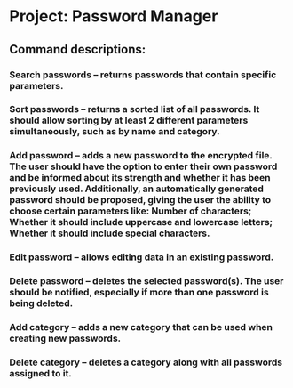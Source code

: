 # Project: Password Manager

## Command descriptions:
###  Search passwords – returns passwords that contain specific parameters.
### Sort passwords – returns a sorted list of all passwords. It should allow sorting by at least 2 different parameters simultaneously, such as by name and category.
### Add password – adds a new password to the encrypted file. The user should have the option to enter their own password and be informed about its strength and whether it has been previously used. Additionally, an automatically generated password should be proposed, giving the user the ability to choose certain parameters like: Number of characters; Whether it should include uppercase and lowercase letters; Whether it should include special characters.
### Edit password – allows editing data in an existing password.
### Delete password – deletes the selected password(s). The user should be notified, especially if more than one password is being deleted.
### Add category – adds a new category that can be used when creating new passwords.
### Delete category – deletes a category along with all passwords assigned to it.